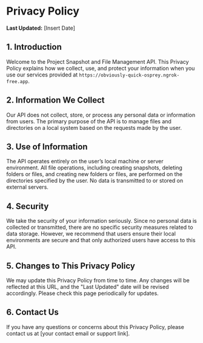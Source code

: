 # Privacy Policy

**Last Updated:** [Insert Date]

## 1. Introduction

Welcome to the Project Snapshot and File Management API. This Privacy Policy explains how we collect, use, and protect your information when you use our services provided at `https://obviously-quick-osprey.ngrok-free.app`.

## 2. Information We Collect

Our API does not collect, store, or process any personal data or information from users. The primary purpose of the API is to manage files and directories on a local system based on the requests made by the user.

## 3. Use of Information

The API operates entirely on the user’s local machine or server environment. All file operations, including creating snapshots, deleting folders or files, and creating new folders or files, are performed on the directories specified by the user. No data is transmitted to or stored on external servers.

## 4. Security

We take the security of your information seriously. Since no personal data is collected or transmitted, there are no specific security measures related to data storage. However, we recommend that users ensure their local environments are secure and that only authorized users have access to this API.

## 5. Changes to This Privacy Policy

We may update this Privacy Policy from time to time. Any changes will be reflected at this URL, and the "Last Updated" date will be revised accordingly. Please check this page periodically for updates.

## 6. Contact Us

If you have any questions or concerns about this Privacy Policy, please contact us at [your contact email or support link].

